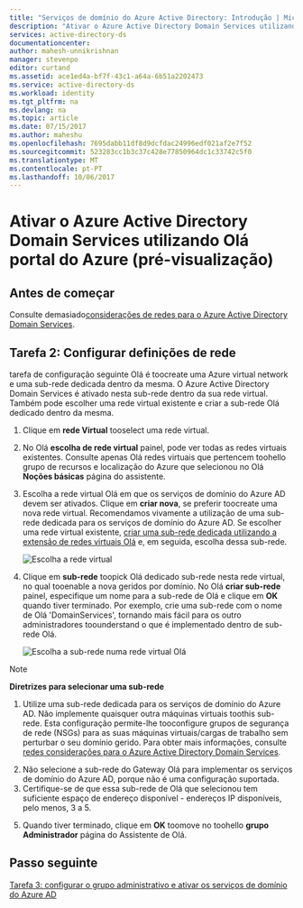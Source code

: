 ```yaml
---
title: "Serviços de domínio do Azure Active Directory: Introdução | Microsoft Docs"
description: "Ativar o Azure Active Directory Domain Services utilizando Olá portal do Azure (pré-visualização)"
services: active-directory-ds
documentationcenter: 
author: mahesh-unnikrishnan
manager: stevenpo
editor: curtand
ms.assetid: ace1ed4a-bf7f-43c1-a64a-6b51a2202473
ms.service: active-directory-ds
ms.workload: identity
ms.tgt_pltfrm: na
ms.devlang: na
ms.topic: article
ms.date: 07/15/2017
ms.author: maheshu
ms.openlocfilehash: 7695dabb11df8d9dcfdac24996edf021af2e7f52
ms.sourcegitcommit: 523283cc1b3c37c428e77850964dc1c33742c5f0
ms.translationtype: MT
ms.contentlocale: pt-PT
ms.lasthandoff: 10/06/2017
---
```

# <a name="enable-azure-active-directory-domain-services-using-hello-azure-portal-preview"></a>Ativar o Azure Active Directory Domain Services utilizando Olá portal do Azure (pré-visualização)


## <a name="before-you-begin"></a>Antes de começar
Consulte demasiado[considerações de redes para o Azure Active Directory Domain Services](active-directory-ds-networking.md).


## <a name="task-2-configure-network-settings"></a>Tarefa 2: Configurar definições de rede
tarefa de configuração seguinte Olá é toocreate uma Azure virtual network e uma sub-rede dedicada dentro da mesma. O Azure Active Directory Domain Services é ativado nesta sub-rede dentro da sua rede virtual. Também pode escolher uma rede virtual existente e criar a sub-rede Olá dedicado dentro da mesma.

1. Clique em **rede Virtual** tooselect uma rede virtual.
2. No Olá **escolha de rede virtual** painel, pode ver todas as redes virtuais existentes. Consulte apenas Olá redes virtuais que pertencem toohello grupo de recursos e localização do Azure que selecionou no Olá **Noções básicas** página do assistente.

3. Escolha a rede virtual Olá em que os serviços de domínio do Azure AD devem ser ativados. Clique em **criar nova**, se preferir toocreate uma nova rede virtual. Recomendamos vivamente a utilização de uma sub-rede dedicada para os serviços de domínio do Azure AD. Se escolher uma rede virtual existente, [criar uma sub-rede dedicada utilizando a extensão de redes virtuais Olá](../virtual-network/virtual-networks-create-vnet-arm-pportal.md) e, em seguida, escolha dessa sub-rede. 

    ![Escolha a rede virtual](./media/getting-started/domain-services-blade-network-pick-vnet.png)

4. Clique em **sub-rede** toopick Olá dedicado sub-rede nesta rede virtual, no qual tooenable a nova geridos por domínio. No Olá **criar sub-rede** painel, especifique um nome para a sub-rede de Olá e clique em **OK** quando tiver terminado. Por exemplo, crie uma sub-rede com o nome de Olá 'DomainServices', tornando mais fácil para os outro administradores toounderstand o que é implementado dentro de sub-rede Olá.

    ![Escolha a sub-rede numa rede virtual Olá](./media/getting-started/domain-services-blade-network-pick-subnet.png)

  > [!NOTE]
  > **Diretrizes para selecionar uma sub-rede**
  > 1. Utilize uma sub-rede dedicada para os serviços de domínio do Azure AD. Não implemente quaisquer outra máquinas virtuais toothis sub-rede. Esta configuração permite-lhe tooconfigure grupos de segurança de rede (NSGs) para as suas máquinas virtuais/cargas de trabalho sem perturbar o seu domínio gerido. Para obter mais informações, consulte [redes considerações para o Azure Active Directory Domain Services](active-directory-ds-networking.md).
  2. Não selecione a sub-rede do Gateway Olá para implementar os serviços de domínio do Azure AD, porque não é uma configuração suportada.
  3. Certifique-se de que essa sub-rede de Olá que selecionou tem suficiente espaço de endereço disponível - endereços IP disponíveis, pelo menos, 3 a 5.
  >

5. Quando tiver terminado, clique em **OK** toomove no toohello **grupo Administrador** página do Assistente de Olá.


## <a name="next-step"></a>Passo seguinte
[Tarefa 3: configurar o grupo administrativo e ativar os serviços de domínio do Azure AD](active-directory-ds-getting-started-admingroup.md)
